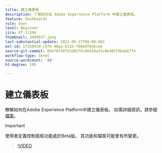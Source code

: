 ```yaml
---
title: 建立儀表板
description: 了解如何在 Adobe Experience Platform 中建立儀表板。
feature: Dashboards
role: User
level: Beginner
jira: KT-11194
thumbnail: 3409637.jpeg
last-substantial-update: 2022-09-27T00:00:00Z
exl-id: 17358939-c976-40aa-b11b-708edf8ebce6
source-git-commit: 00ef0f40fb3d82f0c06428a35c0e402f46ab6774
workflow-type: tm+mt
source-wordcount: '48'
ht-degree: 20%

---
```


# 建立儀表板

瞭解如何在Adobe Experience Platform中建立儀表板。 如需詳細資訊，請參閱[檔案](https://experienceleague.adobe.com/docs/experience-platform/dashboards/user-defined-dashboards.html)。

>[!IMPORTANT]
>
>使用者定義控制面板功能處於Beta版。 其功能和檔案可能會有所變更。

>[!VIDEO](https://video.tv.adobe.com/v/3409637/?learn=on)
